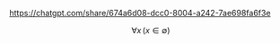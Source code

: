 https://chatgpt.com/share/674a6d08-dcc0-8004-a242-7ae698fa6f3e

$$
\forall x \, (x \in \emptyset)
$$
